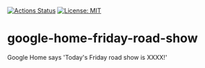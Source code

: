 [![Actions Status](https://github.com/reireias/google-home-friday-road-show/workflows/test/badge.svg)](https://github.com/reireias/google-home-friday-road-show/actions) [![License: MIT](https://img.shields.io/badge/License-MIT-yellow.svg)](https://opensource.org/licenses/MIT)

# google-home-friday-road-show
Google Home says 'Today's Friday road show is XXXX!'
